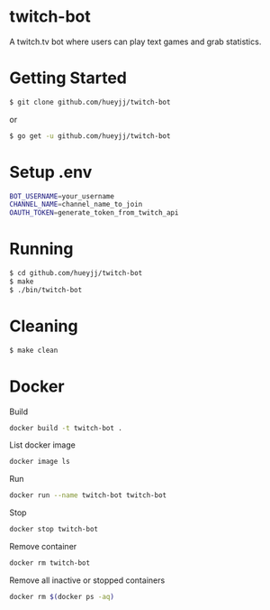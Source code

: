 # twitch-bot
A twitch.tv bot where users can play text games and grab statistics.

# Getting Started
```bash
$ git clone github.com/hueyjj/twitch-bot
```
or
```bash
$ go get -u github.com/hueyjj/twitch-bot
```

# Setup .env
```bash
BOT_USERNAME=your_username
CHANNEL_NAME=channel_name_to_join
OAUTH_TOKEN=generate_token_from_twitch_api
```

# Running
```bash
$ cd github.com/hueyjj/twitch-bot
$ make
$ ./bin/twitch-bot
```


# Cleaning
```bash
$ make clean
```

# Docker
Build
```bash
docker build -t twitch-bot .
```
List docker image
```bash
docker image ls
```
Run
```bash
docker run --name twitch-bot twitch-bot
```
Stop
```bash
docker stop twitch-bot
```
Remove container
```bash
docker rm twitch-bot
```
Remove all inactive or stopped containers
```bash
docker rm $(docker ps -aq)
```
